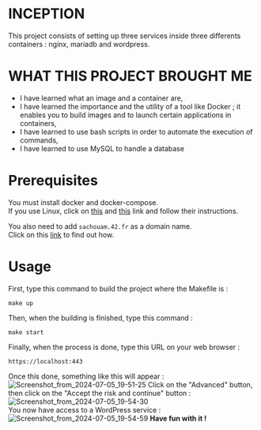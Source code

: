 # INCEPTION
This project consists of setting up three services inside three differents containers : nginx, mariadb and wordpress.

# WHAT THIS PROJECT BROUGHT ME
- I have learned what an image and a container are,
- I have learned the importance and the utility of a tool like Docker ; it enables you to build images and to launch certain applications in containers,
- I have learned to use bash scripts in order to automate the execution of commands,
- I have learned to use MySQL to handle a database

# Prerequisites

You must install docker and docker-compose. </br>
If you use Linux, click on [this](https://www.digitalocean.com/community/tutorials/how-to-install-and-use-docker-on-ubuntu-20-04) and [this](https://www.digitalocean.com/community/tutorials/how-to-install-and-use-docker-compose-on-ubuntu-20-04) link and follow their instructions.

You also need to add `sachouam.42.fr` as a domain name. </br>
Click on this [link](https://www.liquidweb.com/blog/edit-hosts-file-macos-windows-linux/) to find out how.

# Usage

First, type this command to build the project where the Makefile is :
```
make up
```
Then, when the building is finished, type this command :
```
make start
```
Finally, when the process is done, type this URL on your web browser :
```
https://localhost:443
```
Once this done, something like this will appear :
![Screenshot_from_2024-07-05_19-51-25](https://github.com/Claken/Inception/assets/51683861/f6d47fe9-af12-4611-b36f-620893b49a5e)
Click on the "Advanced" button, then click on the "Accept the risk and continue" button : <br/>
![Screenshot_from_2024-07-05_19-54-30](https://github.com/Claken/Inception/assets/51683861/b351199c-6fd3-4413-892a-abbec15da7f6)
<br/>
You now have access to a WordPress service : 
![Screenshot_from_2024-07-05_19-54-59](https://github.com/Claken/Inception/assets/51683861/5cb99bb7-c200-4c3b-aefa-02d8d25403b2)
**Have fun with it !**

